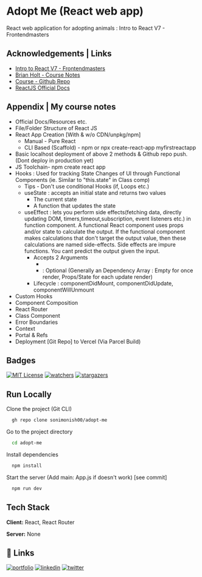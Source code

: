 
# Adopt Me (React web app)

React web application for adopting animals : Intro to React V7 - Frontendmasters



## Acknowledgements | Links

 - [Intro to React V7 - Frontendmasters](https://frontendmasters.com/courses/complete-react-v7/)
 - [Brian Holt - Course Notes](https://btholt.github.io/complete-intro-to-react-v7/)
 - [Course - Github Repo](https://github.com/btholt/citr-v7-project)
 - [ReactJS Official Docs](https://reactjs.org/docs/getting-started.html)



## Appendix | My course notes

- Official Docs/Resources etc.
- File/Folder Structure of React JS
- React App Creation [With & w/o CDN/unpkg/npm]
    - Manual - Pure React
	- CLI Based (Scaffold) - npm or npx create-react-app myfirstreactapp
- Basic localhost deployment of above 2 methods & Github repo push. (Dont deploy in production yet)
- JS Toolchain- npm create react app
- Hooks : Used for tracking State Changes of UI through Functional Components (ie. Similar to "this.state" in Class comp)
	- Tips - Don't use conditional Hooks (if, Loops etc.)
	- useState : accepts an initial state and returns two values
		- The current state
		- A function that updates the state
	- useEffect : lets you perform side effects(fetching data, directly updating DOM, timers,timeout,subscription, event listeners etc.) in function component. A functional React component uses props and/or state to calculate the output. If the functional component makes calculations that don't target the output value, then these calculations are named side-effects. Side effects are impure functions. You cant predict the output given the input. 
	    - Accepts 2 Arguments 
		    - <function>
		    - <dependency> : Optional (Generally an Dependency Array : Empty for once render, Props/State for each update render)
		- Lifecycle : componentDidMount, componentDidUpdate, componentWillUnmount
- Custom Hooks
- Component Composition
- React Router
- Class Component
- Error Boundaries
- Context
- Portal & Refs
- Deployment [Git Repo] to Vercel (Via Parcel Build)


## Badges


[![MIT License](https://img.shields.io/github/license/sonimonish00/adopt-me)](https://github.com/twbs/bootstrap/blob/main/LICENSE)
[![watchers](https://img.shields.io/github/watchers/sonimonish00/adopt-me?style=social)](https://github.com/sonimonish00/adopt-me/watchers)
[![stargazers](https://img.shields.io/github/stars/sonimonish00/adopt-me?style=social)](https://github.com/sonimonish00/adopt-me/stargazers)



## Run Locally

Clone the project (Git CLI)

```bash
  gh repo clone sonimonish00/adopt-me
```

Go to the project directory

```bash
  cd adopt-me
```

Install dependencies

```bash
  npm install
```

Start the server (Add main: App.js if doesn't work) [see commit]

```bash
  npm run dev
```


## Tech Stack

**Client:** React, React Router

**Server:** None


## 🔗 Links
[![portfolio](https://img.shields.io/badge/my_portfolio-000?style=for-the-badge&logo=ko-fi&logoColor=white)](https://sonimonish00.github.io/)
[![linkedin](https://img.shields.io/badge/linkedin-0A66C2?style=for-the-badge&logo=linkedin&logoColor=white)](https://www.linkedin.com/in/monishsoni/)
[![twitter](https://img.shields.io/badge/twitter-1DA1F2?style=for-the-badge&logo=twitter&logoColor=white)](https://twitter.com/MonishSoni95)
